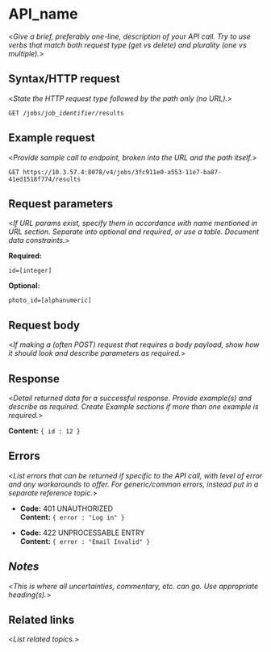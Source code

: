 # API_name

  <_Give a brief, preferably one-line, description of your API call. Try to use verbs that match both request type (get vs delete) and plurality (one vs multiple)._>

## Syntax/HTTP request
  
  <_State the HTTP request type followed by the path only (no URL)._>
  
  `GET /jobs/`_`job_identifier`_`/results`
  
## Example request

  <_Provide sample call to endpoint, broken into the URL and the path itself._>  
     
   `GET https://10.3.57.4:8078/v4/jobs/3fc911e0-a553-11e7-ba87-41ed1518f774/results`
  
## Request parameters

   <_If URL params exist, specify them in accordance with name mentioned in URL section. Separate into optional and required, or use a table. Document data constraints._> 

   **Required:**
 
   `id=[integer]`

   **Optional:**
 
   `photo_id=[alphanumeric]`

## Request body

  <_If making a (often POST) request that requires a body payload, show how it should look and describe parameters as required._>  

## Response
  
  <_Detail returned data for a successful response. Provide example(s) and describe as required. Create Example sections if more than one example is required._>

  **Content:** `{ id : 12 }`
 
## Errors

  <_List errors that can be returned if specific to the API call, with level of error and any workarounds to offer. For generic/common errors, instead put in a separate reference topic._>

  * **Code:** 401 UNAUTHORIZED <br />
    **Content:** `{ error : "Log in" }`

  * **Code:** 422 UNPROCESSABLE ENTRY <br />
    **Content:** `{ error : "Email Invalid" }`

## *Notes*

  <_This is where all uncertainties, commentary, etc. can go. Use appropriate heading(s)._> 
  
## Related links

  <_List related topics._> 